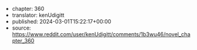 - chapter: 360
- translator: kenUdigitt
- published: 2024-03-01T15:22:17+00:00
- source: https://www.reddit.com/user/kenUdigitt/comments/1b3wu46/novel_chapter_360
